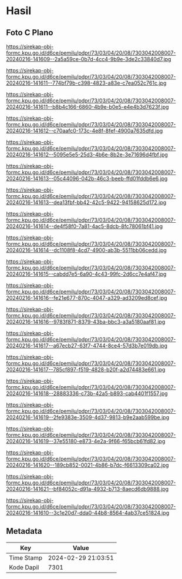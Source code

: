 # Hasil

## Foto C Plano

https://sirekap-obj-formc.kpu.go.id/d6ce/pemilu/pdpr/73/03/04/20/08/7303042008007-20240216-141609--2a5a59ce-0b7d-4cc4-9b9e-3de2c33840d7.jpg

https://sirekap-obj-formc.kpu.go.id/d6ce/pemilu/pdpr/73/03/04/20/08/7303042008007-20240216-141611--774bf79b-c398-4823-a83e-c7ea052c761c.jpg

https://sirekap-obj-formc.kpu.go.id/d6ce/pemilu/pdpr/73/03/04/20/08/7303042008007-20240216-141611--b8b4c166-6860-4b9e-b0e5-e4e4b3d7623f.jpg

https://sirekap-obj-formc.kpu.go.id/d6ce/pemilu/pdpr/73/03/04/20/08/7303042008007-20240216-141612--c70aafc0-173c-4e8f-8fef-4900a7635dfd.jpg

https://sirekap-obj-formc.kpu.go.id/d6ce/pemilu/pdpr/73/03/04/20/08/7303042008007-20240216-141612--5095e5e5-25d3-4b6e-8b2e-3e71696d4fbf.jpg

https://sirekap-obj-formc.kpu.go.id/d6ce/pemilu/pdpr/73/03/04/20/08/7303042008007-20240216-141613--05c44096-042b-46c3-beeb-ffd01fddb6e6.jpg

https://sirekap-obj-formc.kpu.go.id/d6ce/pemilu/pdpr/73/03/04/20/08/7303042008007-20240216-141613--dea13fbf-bb42-42c5-9422-94158625d172.jpg

https://sirekap-obj-formc.kpu.go.id/d6ce/pemilu/pdpr/73/03/04/20/08/7303042008007-20240216-141614--de4f58f0-7a81-4ac5-8dcb-8fc78061bf41.jpg

https://sirekap-obj-formc.kpu.go.id/d6ce/pemilu/pdpr/73/03/04/20/08/7303042008007-20240216-141614--dc1108f8-4cd7-4900-ab3b-5511bb06cedd.jpg

https://sirekap-obj-formc.kpu.go.id/d6ce/pemilu/pdpr/73/03/04/20/08/7303042008007-20240216-141615--cabdd7e5-6a90-4c43-99fc-2d6cc7e4af47.jpg

https://sirekap-obj-formc.kpu.go.id/d6ce/pemilu/pdpr/73/03/04/20/08/7303042008007-20240216-141616--fe21e677-870c-4047-a329-ad3209ed8cef.jpg

https://sirekap-obj-formc.kpu.go.id/d6ce/pemilu/pdpr/73/03/04/20/08/7303042008007-20240216-141616--9783f871-8379-43ba-bbc3-a3a5180aaf81.jpg

https://sirekap-obj-formc.kpu.go.id/d6ce/pemilu/pdpr/73/03/04/20/08/7303042008007-20240216-141617--a67ecb27-63f7-4744-8ce4-57d3b7e019db.jpg

https://sirekap-obj-formc.kpu.go.id/d6ce/pemilu/pdpr/73/03/04/20/08/7303042008007-20240216-141617--785cf897-f519-4828-b20f-a2d74483e661.jpg

https://sirekap-obj-formc.kpu.go.id/d6ce/pemilu/pdpr/73/03/04/20/08/7303042008007-20240216-141618--28883336-c73b-42a5-b893-cab4401f1557.jpg

https://sirekap-obj-formc.kpu.go.id/d6ce/pemilu/pdpr/73/03/04/20/08/7303042008007-20240216-141619--2fe9383e-3509-4d37-9813-b9e2aab599be.jpg

https://sirekap-obj-formc.kpu.go.id/d6ce/pemilu/pdpr/73/03/04/20/08/7303042008007-20240216-141619--37e55180-e873-4e2a-9f66-f65bcb61fd82.jpg

https://sirekap-obj-formc.kpu.go.id/d6ce/pemilu/pdpr/73/03/04/20/08/7303042008007-20240216-141620--189cb852-0021-4b86-b7dc-f6613309ca02.jpg

https://sirekap-obj-formc.kpu.go.id/d6ce/pemilu/pdpr/73/03/04/20/08/7303042008007-20240216-141621--bf84052c-d91a-4932-b713-8aecd6db9888.jpg

https://sirekap-obj-formc.kpu.go.id/d6ce/pemilu/pdpr/73/03/04/20/08/7303042008007-20240216-141610--3c1e20d7-dda0-44b8-8564-4ab37ce51824.jpg


## Metadata

| Key        | Value               |
| ---------- | ------------------- |
| Time Stamp | 2024-02-29 21:03:51 |
| Kode Dapil | 7301                |



